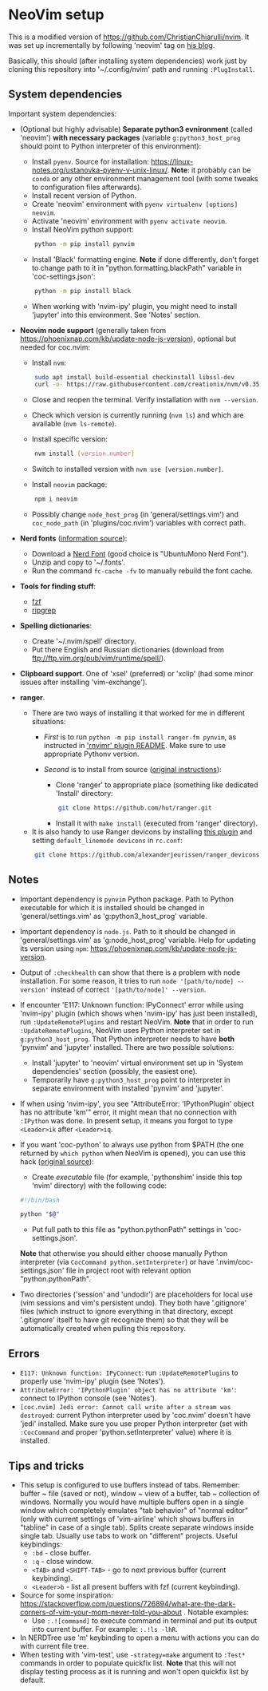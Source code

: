 # NeoVim setup

This is a modified version of https://github.com/ChristianChiarulli/nvim. It was set up incrementally by following 'neovim' tag on [his blog](https://www.chrisatmachine.com/neovim).

Basically, this should (after installing system dependencies) work just by cloning this repository into '~/.config/nvim' path and running `:PlugInstall`.

## System dependencies

Important system dependencies:

- (Optional but highly advisable) **Separate python3 evnironment** (called 'neovim') **with necessary packages** (variable `g:python3_host_prog` should point to Python interpreter of this environment):
    - Install `pyenv`. Source for installation:  https://linux-notes.org/ustanovka-pyenv-v-unix-linux/. **Note**: it probably can be `conda` or any other environment management tool (with some tweaks to configuration files afterwards).
    - Install recent version of Python.
    - Create 'neovim' environment with `pyenv virtualenv [options] neovim`.
    - Activate 'neovim' environment with `pyenv activate neovim`.
    - Install NeoVim python support:

    ```bash
        python -m pip install pynvim
    ```
    - Install 'Black' formatting engine. **Note** if done differently, don't forget to change path to it in "python.formatting.blackPath" variable in 'coc-settings.json':

    ```bash
        python -m pip install black
    ```
    - When working with 'nvim-ipy' plugin, you might need to install 'jupyter' into this environment. See 'Notes' section.

- **Neovim node support** (generally taken from https://phoenixnap.com/kb/update-node-js-version), optional but needed for coc.nvim:

    - Install `nvm`:

    ```bash
        sudo apt install build-essential checkinstall libssl-dev
        curl -o- https://raw.githubusercontent.com/creationix/nvm/v0.35.1/install.sh | bash
    ```

    - Close and reopen the terminal. Verify installation with `nvm --version`.

    - Check which version is currently running (`nvm ls`) and which are available (`nvm ls-remote`).

    - Install specific version:

    ```bash
        nvm install [version.number]
    ```

    - Switch to installed version with `nvm use [version.number]`.

    - Install `neovim` package:

    ```bash
        npm i neovim
    ```

    - Possibly change `node_host_prog` (in 'general/settings.vim') and `coc_node_path` (in 'plugins/coc.nvim') variables with correct path.

- **Nerd fonts** ([information source](https://gist.github.com/matthewjberger/7dd7e079f282f8138a9dc3b045ebefa0)):
    - Download a [Nerd Font](https://www.nerdfonts.com/) (good choice is "UbuntuMono Nerd Font").
    - Unzip and copy to '~/.fonts'.
    - Run the command `fc-cache -fv` to manually rebuild the font cache.

- **Tools for finding stuff**:
    - [fzf](https://github.com/junegunn/fzf#installation)
    - [ripgrep](https://github.com/BurntSushi/ripgrep#installation)

- **Spelling dictionaries**:
    - Create '~/.nvim/spell' directory.
    - Put there English and Russian dictionaries (download from ftp://ftp.vim.org/pub/vim/runtime/spell/).

- **Clipboard support**. One of 'xsel' (preferred) or 'xclip' (had some minor issues after installing 'vim-exchange').

- **ranger**.
    - There are two ways of installing it that worked for me in different situations:
        - _First_ is to run `python -m pip install ranger-fm pynvim`, as instructed in ['rnvimr' plugin README](https://github.com/kevinhwang91/rnvimr#dependence). Make sure to use appropriate Pythonv version.
        - _Second_ is to install from source ([original instructions](https://vitux.com/how-to-install-ranger-terminal-file-manager-on-linux/)):
            - Clone 'ranger' to appropriate place (something like dedicated 'Install' directory:

            ```bash
                git clone https://github.com/hut/ranger.git
            ```

            - Install it with `make install` (executed from 'ranger' directory).
    - It is also handy to use Ranger devicons by installing [this plugin](https://github.com/alexanderjeurissen/ranger_devicons) and setting `default_linemode devicons` in `rc.conf`:

    ```bash
        git clone https://github.com/alexanderjeurissen/ranger_devicons ~/.config/ranger/plugins/ranger_devicons
    ```

## Notes

- Important dependency is `pynvim` Python package. Path to Python executable for which it is installed should be changed in 'general/settings.vim' as 'g:python3_host_prog' variable.
- Important dependency is `node.js`. Path to it should be changed in 'general/settings.vim' as 'g:node_host_prog' variable. Help for updating its version using `npm`: https://phoenixnap.com/kb/update-node-js-version.
- Output of `:checkhealth` can show that there is a problem with node installation. For some reason, it tries to run `node '[path/to/node] --version'` instead of correct `'[path/to/node]' --version`.
- If encounter 'E117: Unknown function: IPyConnect' error while using 'nvim-ipy' plugin (which shows when 'nvim-ipy' has just been installed), run `:UpdateRemotePlugins` and restart NeoVim. **Note** that in order to run `:UpdateRemotePlugins`, NeoVim uses Python interpreter set in `g:python3_host_prog`. That Python interpreter needs to have **both** 'pynvim' and 'jupyter' installed. There are two possible solutions:
    - Install 'jupyter' to 'neovim' virtual environment set up in 'System dependencies' section (possibly, the easiest one).
    - Temporarily have `g:python3_host_prog` point to interpreter in separate environment with installed 'pynvim' and 'jupyter'.
- If when using 'nvim-ipy', you see "AttributeError: 'IPythonPlugin' object has no attribute 'km'" error, it might mean that no connection with `:IPython` was done.  In present setup, it means you forgot to type `<Leader>ik` after `<Leader>iq`.
- If you want 'coc-python' to always use python from $PATH (the one returned by `which python` when NeoVim is opened), you can use this hack ([original source](https://www.reddit.com/r/neovim/comments/dyl6xw/need_help_setting_up_cocnvim_for_python_with/f81to9e/)):
    - Create _executable_ file (for example, 'pythonshim' inside this top 'nvim' directory) with the following code:

    ```bash
    #!/bin/bash

    python "$@"
    ```
    - Put full path to this file as "python.pythonPath" settings in 'coc-settings.json'.

    **Note** that otherwise you should either choose manually Python interpreter (via `CocCommand python.setInterpreter`) or have '.nvim/coc-settings.json' file in project root with relevant option "python.pythonPath".
- Two directories ('session' and 'undodir') are placeholders for local use (vim sessions and vim's persistent undo). They both have '.gitignore' files (which instruct to ignore everything in that directory, except '.gitignore' itself to have git recognize them) so that they will be automatically created when pulling this repository.

## Errors

- `E117: Unknown function: IPyConnect`: run `:UpdateRemotePlugins` to properly use 'nvim-ipy' plugin (see 'Notes').
- `AttributeError: 'IPythonPlugin' object has no attribute 'km'`: connect to IPython console (see 'Notes').
- `[coc.nvim] Jedi error: Cannot call write after a stream was destroyed`: current Python interpreter used by 'coc.nvim' doesn't have 'jedi' installed. Make sure you use proper Python interpreter (set with `:CocCommand` and proper 'python.setInterpreter' value) where it is installed.

## Tips and tricks

- This setup is configured to use buffers instead of tabs. Remember: buffer ~ file (saved or not), window ~ view of a buffer, tab ~ collection of windows. Normally you would have multiple buffers open in a single window which completely emulates "tab behavior" of "normal editor" (only with current settings of 'vim-airline' which shows buffers in "tabline" in case of a single tab). Splits create separate windows inside single tab. Usually use tabs to work on "different" projects. Useful keybindings:
    - `:bd` - close buffer.
    - `:q` - close window.
    - `<TAB>` and `<SHIFT-TAB>` - go to next previous buffer (current keybinding).
    - `<Leader>b` - list all present buffers with fzf (current keybinding).
- Source for some inspiration: https://stackoverflow.com/questions/726894/what-are-the-dark-corners-of-vim-your-mom-never-told-you-about . Notable examples:
    - Use `:.![command]` to execute command in terminal and put its output into current buffer. For example: `:.!ls -lhR`.
- In NERDTree use 'm' keybinding to open a menu with actions you can do with current file tree.
- When testing with 'vim-test', use `-strategy=make` argument to `:Test*` commands in order to populate quickfix list. **Note** that this will not display testing process as it is running and won't open quickfix list by default.
